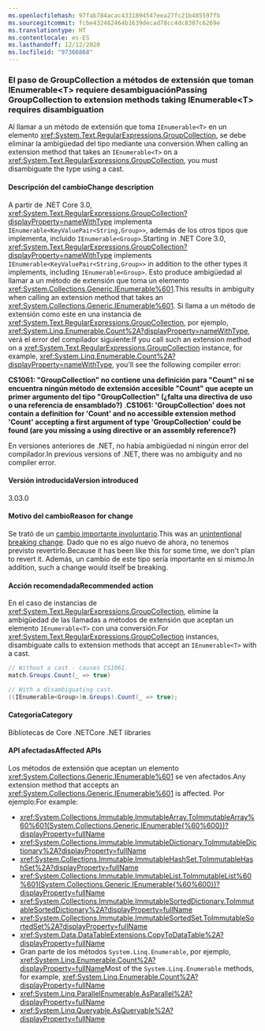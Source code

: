 ```yaml
---
ms.openlocfilehash: 97fab784acac4331894547eea27fc21b485597fb
ms.sourcegitcommit: fcbe432482464b1639decad78cc4dc8387c6269e
ms.translationtype: HT
ms.contentlocale: es-ES
ms.lasthandoff: 12/12/2020
ms.locfileid: "97366868"
---
```

### <a name="passing-groupcollection-to-extension-methods-taking-ienumerablet-requires-disambiguation"></a><span data-ttu-id="e8b86-101">El paso de GroupCollection a métodos de extensión que toman IEnumerable\<T> requiere desambiguación</span><span class="sxs-lookup"><span data-stu-id="e8b86-101">Passing GroupCollection to extension methods taking IEnumerable\<T> requires disambiguation</span></span>

<span data-ttu-id="e8b86-102">Al llamar a un método de extensión que toma `IEnumerable<T>` en un elemento <xref:System.Text.RegularExpressions.GroupCollection>, se debe eliminar la ambigüedad del tipo mediante una conversión.</span><span class="sxs-lookup"><span data-stu-id="e8b86-102">When calling an extension method that takes an `IEnumerable<T>` on a <xref:System.Text.RegularExpressions.GroupCollection>, you must disambiguate the type using a cast.</span></span>

#### <a name="change-description"></a><span data-ttu-id="e8b86-103">Descripción del cambio</span><span class="sxs-lookup"><span data-stu-id="e8b86-103">Change description</span></span>

<span data-ttu-id="e8b86-104">A partir de .NET Core 3.0, <xref:System.Text.RegularExpressions.GroupCollection?displayProperty=nameWithType> implementa `IEnumerable<KeyValuePair<String,Group>>`, además de los otros tipos que implementa, incluido `IEnumerable<Group>`.</span><span class="sxs-lookup"><span data-stu-id="e8b86-104">Starting in .NET Core 3.0, <xref:System.Text.RegularExpressions.GroupCollection?displayProperty=nameWithType> implements `IEnumerable<KeyValuePair<String,Group>>` in addition to the other types it implements, including `IEnumerable<Group>`.</span></span> <span data-ttu-id="e8b86-105">Esto produce ambigüedad al llamar a un método de extensión que toma un elemento <xref:System.Collections.Generic.IEnumerable%601>.</span><span class="sxs-lookup"><span data-stu-id="e8b86-105">This results in ambiguity when calling an extension method that takes an <xref:System.Collections.Generic.IEnumerable%601>.</span></span> <span data-ttu-id="e8b86-106">Si llama a un método de extensión como este en una instancia de <xref:System.Text.RegularExpressions.GroupCollection>, por ejemplo, <xref:System.Linq.Enumerable.Count%2A?displayProperty=nameWithType>, verá el error del compilador siguiente:</span><span class="sxs-lookup"><span data-stu-id="e8b86-106">If you call such an extension method on a <xref:System.Text.RegularExpressions.GroupCollection> instance, for example, <xref:System.Linq.Enumerable.Count%2A?displayProperty=nameWithType>, you'll see the following compiler error:</span></span>

<span data-ttu-id="e8b86-107">**CS1061: "GroupCollection" no contiene una definición para "Count" ni se encuentra ningún método de extensión accesible "Count" que acepte un primer argumento del tipo "GroupCollection" (¿falta una directiva de uso o una referencia de ensamblado?)** .</span><span class="sxs-lookup"><span data-stu-id="e8b86-107">**CS1061: 'GroupCollection' does not contain a definition for 'Count' and no accessible extension method 'Count' accepting a first argument of type 'GroupCollection' could be found (are you missing a using directive or an assembly reference?)**</span></span>

<span data-ttu-id="e8b86-108">En versiones anteriores de .NET, no había ambigüedad ni ningún error del compilador.</span><span class="sxs-lookup"><span data-stu-id="e8b86-108">In previous versions of .NET, there was no ambiguity and no compiler error.</span></span>

#### <a name="version-introduced"></a><span data-ttu-id="e8b86-109">Versión introducida</span><span class="sxs-lookup"><span data-stu-id="e8b86-109">Version introduced</span></span>

<span data-ttu-id="e8b86-110">3.0</span><span class="sxs-lookup"><span data-stu-id="e8b86-110">3.0</span></span>

#### <a name="reason-for-change"></a><span data-ttu-id="e8b86-111">Motivo del cambio</span><span class="sxs-lookup"><span data-stu-id="e8b86-111">Reason for change</span></span>

<span data-ttu-id="e8b86-112">Se trató de un [cambio importante involuntario](https://github.com/dotnet/corefx/pull/30077).</span><span class="sxs-lookup"><span data-stu-id="e8b86-112">This was an [unintentional breaking change](https://github.com/dotnet/corefx/pull/30077).</span></span> <span data-ttu-id="e8b86-113">Dado que no es algo nuevo de ahora, no tenemos previsto revertirlo.</span><span class="sxs-lookup"><span data-stu-id="e8b86-113">Because it has been like this for some time, we don't plan to revert it.</span></span> <span data-ttu-id="e8b86-114">Además, un cambio de este tipo sería importante en sí mismo.</span><span class="sxs-lookup"><span data-stu-id="e8b86-114">In addition, such a change would itself be breaking.</span></span>

#### <a name="recommended-action"></a><span data-ttu-id="e8b86-115">Acción recomendada</span><span class="sxs-lookup"><span data-stu-id="e8b86-115">Recommended action</span></span>

<span data-ttu-id="e8b86-116">En el caso de instancias de <xref:System.Text.RegularExpressions.GroupCollection>, elimine la ambigüedad de las llamadas a métodos de extensión que aceptan un elemento `IEnumerable<T>` con una conversión.</span><span class="sxs-lookup"><span data-stu-id="e8b86-116">For <xref:System.Text.RegularExpressions.GroupCollection> instances, disambiguate calls to extension methods that accept an `IEnumerable<T>` with a cast.</span></span>

```csharp
// Without a cast - causes CS1061.
match.Groups.Count(_ => true)

// With a disambiguating cast.
((IEnumerable<Group>)m.Groups).Count(_ => true);
```

#### <a name="category"></a><span data-ttu-id="e8b86-117">Categoría</span><span class="sxs-lookup"><span data-stu-id="e8b86-117">Category</span></span>

<span data-ttu-id="e8b86-118">Bibliotecas de Core .NET</span><span class="sxs-lookup"><span data-stu-id="e8b86-118">Core .NET libraries</span></span>

#### <a name="affected-apis"></a><span data-ttu-id="e8b86-119">API afectadas</span><span class="sxs-lookup"><span data-stu-id="e8b86-119">Affected APIs</span></span>

<span data-ttu-id="e8b86-120">Los métodos de extensión que aceptan un elemento <xref:System.Collections.Generic.IEnumerable%601> se ven afectados.</span><span class="sxs-lookup"><span data-stu-id="e8b86-120">Any extension method that accepts an <xref:System.Collections.Generic.IEnumerable%601> is affected.</span></span> <span data-ttu-id="e8b86-121">Por ejemplo:</span><span class="sxs-lookup"><span data-stu-id="e8b86-121">For example:</span></span>

- <xref:System.Collections.Immutable.ImmutableArray.ToImmutableArray%60%601(System.Collections.Generic.IEnumerable{%60%600})?displayProperty=fullName>
- <xref:System.Collections.Immutable.ImmutableDictionary.ToImmutableDictionary%2A?displayProperty=fullName>
- <xref:System.Collections.Immutable.ImmutableHashSet.ToImmutableHashSet%2A?displayProperty=fullName>
- <xref:System.Collections.Immutable.ImmutableList.ToImmutableList%60%601(System.Collections.Generic.IEnumerable{%60%600})?displayProperty=fullName>
- <xref:System.Collections.Immutable.ImmutableSortedDictionary.ToImmutableSortedDictionary%2A?displayProperty=fullName>
- <xref:System.Collections.Immutable.ImmutableSortedSet.ToImmutableSortedSet%2A?displayProperty=fullName>
- <xref:System.Data.DataTableExtensions.CopyToDataTable%2A?displayProperty=fullName>
- <span data-ttu-id="e8b86-122">Gran parte de los métodos `System.Linq.Enumerable`, por ejemplo, <xref:System.Linq.Enumerable.Count%2A?displayProperty=fullName></span><span class="sxs-lookup"><span data-stu-id="e8b86-122">Most of the `System.Linq.Enumerable` methods, for example, <xref:System.Linq.Enumerable.Count%2A?displayProperty=fullName></span></span>
- <xref:System.Linq.ParallelEnumerable.AsParallel%2A?displayProperty=fullName>
- <xref:System.Linq.Queryable.AsQueryable%2A?displayProperty=fullName>

<!--

#### Affected APIs

- ``M:System.Collections.Immutable.ImmutableArray.ToImmutableArray``1(System.Collections.Generic.IEnumerable{``0})``
- `Overload:System.Collections.Immutable.ImmutableDictionary.ToImmutableDictionary`
- `Overload:System.Collections.Immutable.ImmutableHashSet.ToImmutableHashSet`
- ``M:System.Collections.Immutable.ImmutableList.ToImmutableList``1(System.Collections.Generic.IEnumerable{``0})``
- `Overload:System.Collections.Immutable.ImmutableSortedDictionary.ToImmutableSortedDictionary`
- `Overload:System.Collections.Immutable.ImmutableSortedSet.ToImmutableSortedSet`
- `Overload:System.Data.DataTableExtensions.CopyToDataTable`
- `Overload:System.Linq.Enumerable.Count`
- `Overload:System.Linq.ParallelEnumerable.AsParallel`
- `Overload:System.Linq.Queryable.AsQueryable`

-->
